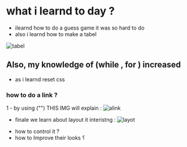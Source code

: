 # what i learnd to day ?
 * ilearnd how to do a guess game it was so hard to do
  * also i learnd how to make a tabel 
 
 ![tabel](https://www.dummies.com/wp-content/uploads/280307.image0.jpg)

 ## Also, my knowledge of (while , for ) increased 
 * as i learnd reset css 
  ### how to do a link ?
   1 - by using ("<a>") THIS IMG will explain :
 ![alink](https://www.guru99.com/images/image002.png)
 * finale we learn about layout it interistng :
 ![layot](https://media.geeksforgeeks.org/wp-content/uploads/website_layout-300x268.png)
  - how to control it ?
 - how to Improve their looks ؟
